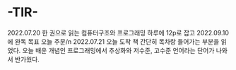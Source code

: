 # -TIR-
2022.07.20 한 권으로 읽는 컴퓨터구조와 프로그래밍 하루에 12p로 잡고 2022.09.10에 완독 목표 오늘 주문/n
2022.07.21 오늘 도착 책 간단히 목차랑 들어가는 부분을 읽었다. 오늘 배운 개념인 프로그래밍에서 추상화와 저수준, 고수준 언어라는 단어가 나와서 반가웠다.
